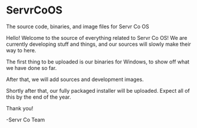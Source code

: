 # ServrCoOS
The source code, binaries, and image files for Servr Co OS

Hello! Welcome to the source of everything related to Servr Co OS! We are currently developing stuff and things, and our sources will slowly make their way to here.

The first thing to be uploaded is our binaries for Windows, to show off what we have done so far.

After that, we will add sources and development images.

Shortly after that, our fully packaged installer will be uploaded. Expect all of this by the end of the year.

Thank you!

-Servr Co Team
